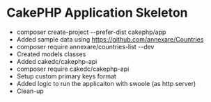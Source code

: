# CakePHP Application Skeleton

- composer create-project --prefer-dist cakephp/app
- Added sample data using  https://github.com/annexare/Countries 
- composer require annexare/countries-list --dev
- Created models classes
- Added cakedc/cakephp-api
- composer require cakedc/cakephp-api
- Setup custom primary keys format
- Added logic to run the applicaiton with swoole (as http server)
- Clean-up
